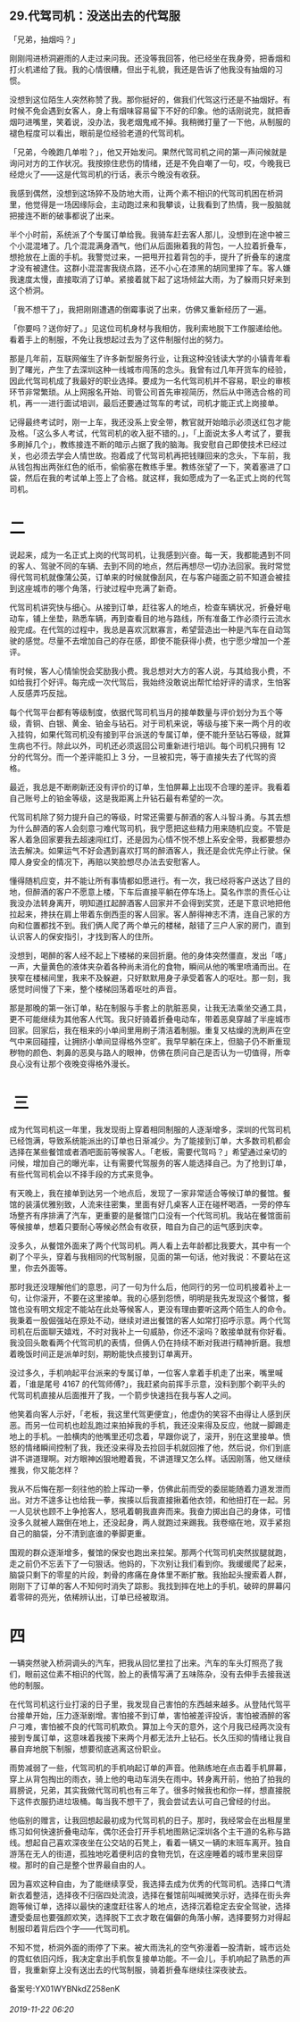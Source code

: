 ## 29.代驾司机：没送出去的代驾服

「兄弟，抽烟吗？」


刚刚闯进桥洞避雨的人走过来问我。还没等我回答，他已经坐在我身旁，把香烟和打火机递给了我。我的心情很糟，但出于礼貌，我还是告诉了他我没有抽烟的习惯。


没想到这位陌生人突然称赞了我。那你挺好的，做我们代驾这行还是不抽烟好。有时候不免会遇到女客人，身上有烟味容易留下不好的印象。他的话刚说完，就把香烟叼进嘴里，笑着说，没办法，我老烟鬼戒不掉。我稍微打量了一下他，从制服的褪色程度可以看出，眼前是位经验老道的代驾司机。


「兄弟，今晚跑几单啦？」，他又开始发问。果然代驾司机之间的第一声问候就是询问对方的工作状况。我按捺住悲伤的情绪，还是不免自嘲了一句，哎，今晚我已经熄火了——这是代驾司机的行话，表示今晚没有收获。


我感到偶然，没想到这场猝不及防地大雨，让两个素不相识的代驾司机困在桥洞里，他觉得是一场因缘际会，主动跑过来和我攀谈，让我看到了热情，我一股脑就把接连不断的破事都说了出来。


半个小时前，系统派了个专属订单给我。我骑车赶去客人那儿，没想到在途中被三个小混混堵了。几个混混满身酒气，他们从后面揪着我的背包，一人拉着折叠车，想抢放在上面的手机。我警觉过来，一把甩开拉着背包的手，提升了折叠车的速度才没有被逮住。这群小混混害我绕点路，还不小心在漆黑的胡同里摔了车。客人嫌我速度太慢，直接取消了订单。紧接着就下起了这场倾盆大雨，为了躲雨只好来到这个桥洞。


「我不想干了」，我把刚刚遭遇的倒霉事说了出来，仿佛又重新经历了一遍。


「你要吗？送你好了。」见这位司机身材与我相仿，我利索地脱下工作服递给他。看着手上的制服，不免让我想起过去为了这件制服付出的努力。


那是几年前，互联网催生了许多新型服务行业，让我这种没钱读大学的小镇青年看到了曙光，产生了去深圳这种一线城市闯荡的念头。我曾有过几年开货车的经验，因此代驾司机成了我最好的职业选择。要成为一名代驾司机并不容易，职业的审核环节非常繁琐。从上网报名开始、司管公司首先审视简历，然后从中筛选合格的司机，再一一进行面试培训，最后还要通过驾车的考试，司机才能正式上岗接单。


记得最终考试时，刚一上车，我还没系上安全带，教官就开始暗示必须送红包才能及格。「这么多人考试，代驾司机的收入挺不错的。」，「上面说太多人考试了，要我多刷掉几个」，教练接连不断的暗示占据了我的脑海。我安慰自己即使技术已经过关，也必须去学会人情世故。抱着成了代驾司机再把钱赚回来的念头，下车前，我从钱包掏出两张红色的纸币，偷偷塞在教练手里。教练张望了一下，笑着塞进了口袋，然后在我的考试单上签上了合格。就这样，我如愿成为了一名正式上岗的代驾司机。


二
=


说起来，成为一名正式上岗的代驾司机，让我感到兴奋。每一天，我都能遇到不同的客人、驾驶不同的车辆、去到不同的地点，然后再想尽一切办法回家。我时常觉得代驾司机就像蒲公英，订单来的时候就像刮风，在与客户碰面之前不知道会被挂到这座城市的哪个角落，行驶过程中充满了新奇。


代驾司机讲究快与细心。从接到订单，赶往客人的地点，检查车辆状况，折叠好电动车，铺上坐垫，熟悉车辆，再到查看目的地与路线，所有准备工作必须行云流水般完成。在代驾的过程中，我总是喜欢沉默寡言，希望营造出一种是汽车在自动驾驶的感觉。尽量不去增加自己的存在感，即使不能获得小费，也宁愿少增加一个差评。


有时候，客人心情愉悦会奖励我小费。我总想对大方的客人说，与其给我小费，不如给我打个好评。每完成一次代驾后，我始终没敢说出帮忙给好评的请求，生怕客人反感弄巧反拙。


每个代驾平台都有等级制度，依据代驾司机当月的接单数量与评价划分为五个等级，青铜、白银、黄金、铂金与钻石。对于司机来说，等级与接下来一两个月的收入挂钩，如果代驾司机没有接到平台派送的专属订单，便不能升至钻石等级，就算生病也不行。除此以外，司机还必须返回公司重新进行培训。每个司机只拥有 12 分的代驾分。而一个差评能扣上 3 分，一旦被扣完，等于直接失去了代驾的资格。


最近，我总是不断刷新还没有评价的订单，生怕屏幕上出现不合理的差评。我看着自己账号上的铂金等级，这是我距离上升钻石最有希望的一次。


代驾司机除了努力提升自己的等级，时常还需要与醉酒的客人斗智斗勇。与其去想为什么醉酒的客人会刻意刁难代驾司机，我宁愿把这些精力用来随机应变。不管是客人着急回家要我去超速闯红灯，还是因为心情不悦不想上系安全带，我都要想办法去解决。如果运气不好会遇到喜欢打骂的醉酒客人，我还是会优先停止行驶。保障人身安全的情况下，再赔以笑脸想尽办法去安慰客人。


懂得随机应变，并不能让所有事情都如愿进行。有一次，我已经将客户送达了目的地，但醉酒的客户不愿意上楼，下车后直接平躺在停车场上。莫名作祟的责任心让我没办法转身离开，明知道扛起醉酒客人回家并不会得到奖赏，还是下意识地把他拉起来，搀扶在肩上带着东倒西歪的客人回家。客人醉得神志不清，连自己家的方向和位置都找不到。我们俩人爬了两个单元的楼梯，敲错了三户人家的房门，直到认识客人的保安指引，才找到客人的住所。


没想到，喝醉的客人经不起上下楼梯的来回折磨。他的身体突然僵直，发出「喀」一声，大量黄色的液体夹杂着各种尚未消化的食物，瞬间从他的嘴里喷涌而出。在狭窄在楼梯间里，我来不及躲避，只好默默用身子承受着客人的呕吐。那一刻，我感觉时间慢了下来，整个楼梯回荡着呕吐的声音。


那是那晚的第一张订单，粘在制服与手套上的肮脏恶臭，让我无法乘坐交通工具，更不可能继续为其他客人代驾。我只好骑着折叠电动车，带着恶臭穿越了半座城市回家。回家后，我在租来的小单间里用刷子清洁着制服。重复又枯燥的洗刷声在空气中来回碰撞，让拥挤小单间显得格外空旷。我早早躺在床上，但脑子仍不断重现秽物的颜色、刺鼻的恶臭与路人的眼神，仿佛在质问自己是否认为一切值得，所幸良心没有让那个夜晚变得格外漫长。


 三
==


成为代驾司机这一年里，我发现街上穿着相同制服的人逐渐增多，深圳的代驾司机已经饱满，导致系统能派出的订单也日渐减少。为了能接到订单，大多数司机都会选择在某些餐馆或者酒吧面前等候客人。「老板，需要代驾吗？」希望通过亲切的问候，增加自己的曝光率，让有需要代驾服务的客人能选择自己。为了抢到订单，有些代驾司机会以不择手段的方式来竞争。


有天晚上，我在接单到达另一个地点后，发现了一家非常适合等候订单的餐馆。餐馆的装潢优雅别致，人流来往密集，里面有好几桌客人正在碰杯喝酒，一旁的停车场整齐有序排满了汽车，更重要的是餐馆门口没有一个代驾司机。我站在餐馆面前等候接单，想着只要耐心等候必然会有收获，暗自为自己的运气感到庆幸。


没多久，从餐馆外面来了两个代驾司机。两人看上去年龄都比我要大，其中有一个剃了个平头，穿着与我相同的代驾制服，见面的第一句话，他对我说：不要站在这里，你去外面等。


那时我还没理解他们的意思，问了一句为什么后，他同行的另一位司机接着补上一句，让你滚开，不要在这里接单。我的心感到怨愤，明明是我先发现这个餐馆，餐馆也没有明文规定不能站在此处等候客人，更没有理由要听这两个陌生人的命令。我秉着一股倔强站在原处不动，继续对进出餐馆的客人如常打招呼示意。两个代驾司机在后面聊天嬉戏，不时对我补上一句威胁，你还不滚吗？敢接单就有你好看。我没回头敢看两个代驾司机的表情，但俩人仍在持续不断对我进行精神折磨。我想着晚饭时间正是派单时刻，期盼能快点接到订单离开。


没过多久，手机响起平台派来的专属订单，一位客人拿着手机走了出来，嘴里喊着，「谁是尾号 4167 的代驾师傅?」，我赶紧向前挥手示意，没料到那个剃平头的代驾司机直接从后面推开了我，一个箭步快速挡在我与客人之间。


他笑着向客人示好，「老板，我这里代驾更便宜」，他虚伪的笑容不由得让人感到厌恶。而另一位司机也趁乱跑过来拍掉我的手机，我还没来得及反应，他就一脚踢走地上的手机。一脸横肉的他嘴里还叨念着，早跟你说了，滚开，别在这里接单。愤怒的情绪瞬间控制了我，我还没来得及去捡回手机就回推了他，然后说，你们到底讲不讲道理啊。对方眼神凶狠地瞪着我，不讲道理又怎么样。话因刚落，他又继续推我，你又能怎样？


我从不后悔在那一刻往他的脸上挥动一拳，仿佛此前而受的委屈能随着力道发泄而出。对方不遑多让也给我一拳，挨揍以后我直接揪着他衣领，和他扭打在一起。另一人见状也顾不上争抢客人，怒吼着朝我直奔而来。我奋力掷出自己的身体，可惜没多久就被人踹倒在地上，还没起身，两人就跑过来踢我。我卷缩在地，双手紧抱自己的脑袋，分不清到底谁的拳脚更重。


围观的群众逐渐增多，餐馆的保安也跑出来拉架。那两个代驾司机突然拔腿就跑，走之前仍不忘丢下了一句狠话。他妈的，下次别让我们看到你。我缓缓爬了起来，脑袋只剩下的零星的片段，刺骨的疼痛在身体里不断扩散。我抬起头搜索着人群，刚刚下了订单的客人不知何时消失了踪影。我找到摔在地上的手机，破碎的屏幕闪着零碎的亮光，依稀辨认出，订单已经被取消。


四
=


一辆突然驶入桥洞调头的汽车，把我从回忆里拉了出来。汽车的车头灯照亮了我们，眼前这位素不相识的代驾，脸上的表情写满了五味陈杂，没有去伸手去接我送他的制服。


在代驾司机这行业打滚的日子里，我发现自己害怕的东西越来越多。从登陆代驾平台接单开始，压力逐渐剧增。害怕接不到订单，害怕被差评投诉，害怕被酒醉的客户刁难，害怕被不良的代驾司机欺负。算加上今天的意外，这个月我已经两次没有接到专属订单，这意味着我接下来两个月都无法升上钻石。长久压抑的情绪让我自暴自弃地脱下制服，想要彻底逃离这份职业。


雨势减弱了一些，代驾司机的手机响起订单的声音。他熟练地在点击着手机屏幕，穿上从背包掏出的雨衣，骑上他的电动车消失在雨中。转身离开前，他拍了拍我的肩膀说，兄弟，其实我做代驾司机也有三年了。很多时候我也和你一样，想直接脱下这件衣服扔进垃圾桶。每当我不想干了，我会尝试去认可自己曾经的付出。 


他临别的赠言，让我回想起最初成为代驾司机的日子。那时，我经常会在出租屋里练习如何快速折叠电动车，偶尔还会打开手机地图熟记深圳各个主干道的名称与路线。想起自己喜欢深夜坐在公交站的石凳上，看着一辆又一辆的末班车离开。独自游荡在无人的街道，孤独地吃着便利店的食物充饥，在这座睡着的城市里来回穿梭。那时的自己是整个世界最自由的人。 


因为喜欢这种自由，为了能继续享受，我选择去成为优秀的代驾司机。选择口气清新衣着整洁，选择夜不归宿四处流浪，选择在餐馆前叫喊微笑示好，选择在街头奔跑等候订单，选择以最快的速度赶往客人的地点，选择沉着稳定去安全驾驶，选择遭受委屈也要强颜欢笑，选择脱下工衣才敢在偏僻的角落小解，选择要努力对得起制服印着背后四个字——代驾司机。


不知不觉，桥洞外面的雨停了下来。被大雨洗礼的空气弥漫着一股清新，城市远处的霓虹依旧闪烁，我决定拿出手机恢复接单功能。不一会儿，手机响起了熟悉的声音，我重新穿上没有送出去的代驾制服，骑着折叠车继续往深夜驶去。


备案号:YX01WYBNkdZ258enK


###### 2019-11-22 06:20
